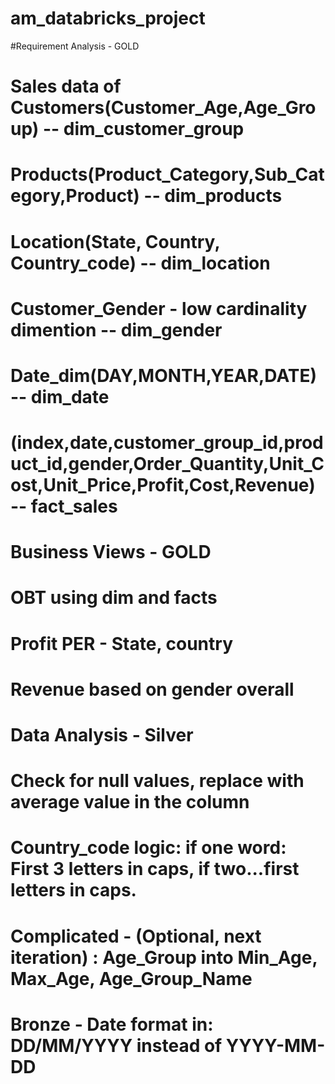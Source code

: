 # am_databricks_project

#Requirement Analysis - GOLD
# Sales data of Customers(Customer_Age,Age_Group) -- dim_customer_group
# Products(Product_Category,Sub_Category,Product) -- dim_products
# Location(State, Country, Country_code)                        -- dim_location
# Customer_Gender - low cardinality dimention     -- dim_gender
# Date_dim(DAY,MONTH,YEAR,DATE)                   -- dim_date

# (index,date,customer_group_id,product_id,gender,Order_Quantity,Unit_Cost,Unit_Price,Profit,Cost,Revenue)   -- fact_sales

# Business Views -  GOLD
# OBT using dim and facts
# Profit PER - State, country
# Revenue based on gender overall

# Data Analysis - Silver
# Check for null values, replace with average value in the column
# Country_code logic: if one word: First 3 letters in caps, if two...first letters in caps.
# Complicated - (Optional, next iteration) : Age_Group into Min_Age, Max_Age, Age_Group_Name

# Bronze - Date format in: DD/MM/YYYY instead of YYYY-MM-DD
